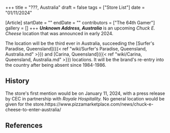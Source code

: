 +++
title = "???, Australia"
draft = false
tags = ["Store List"]
date = "01/11/2024"

[Article]
startDate = ""
endDate = ""
contributors = ["The 64th Gamer"]
gallery = []
+++
<b><i>Unknown Address, Australia</b></i> is an upcoming <i>Chuck E. Cheese</i> location that was announced in early 2024.

The location will be the third ever in Australia, succeeding the [Surfer's Paradise, Queensland]({{< ref "wiki/Surfer's Paradise, Queensland, Australia.md" >}}) and [Carina, Queensland]({{< ref "wiki/Carina, Queensland, Australia.md" >}}) locations. It will be the brand's re-entry into the country after being absent since 1984-1986.

<h2> History </h2>
The store's first mention would be on January 11, 2024, with a press release by CEC in partnership with <i>Royale Hospitality.</i> No general location would be given for the store.<ref>https://www.pizzamarketplace.com/news/chuck-e-cheese-to-enter-australia/</ref>

<h2> References </h2>